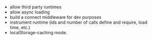 - allow third party runtimes
- allow async loading
- build a connect middleware for dev purposes
- instrument runtime (ids and number of calls define and require, load time, etc.)
- localStorage-caching mode.
